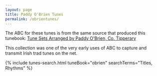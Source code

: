 ```yaml
---
layout: page
title: Paddy O'Brien Tunes
permalink: /obrientunes/
---
```

The ABC for these tunes is from the same source that produced this tunebook:
<a href="http://www.ceolas.org/pub/tunes/tunes.pdf/POB.pdf">Tune Sets Arranged by Paddy O'Brien, Co. Tipperary</a>

This collection was one of the very early uses of ABC to capture and transmit Irish trad tunes on the net.


<script>
    window.store = {
      {% assign tuneID = 1 %}
      {% assign tunes =  site.obrientunes | sort: 'title' %}
      {% for tune in tunes %}
        "{{ tuneID }}": {
        "title": "{{ tune.title | xml_escape }}",
        "tuneID": "{{ tuneID }}",
        "key": "{{ tune.key | xml_escape }}",
        "rhythm": "{{ tune.rhythm | xml_escape }}",
        "url": "{{ tune.url | xml_escape }}",
        }{% unless forloop.last %},{% endunless %}
        {% assign tuneID = tuneID | plus: 1 %}
      {% endfor %}
    };
</script>


<!-- Some boilerplate that's common to a number of pages -->
{% include tunes-search.html tuneBook="obrien" searchTerms="Titles, Rhythms" %}

<!-- START of Tunes Grid -->
<div class="gridParent">
  <div class="gridChild" id="tunesGrid"></div>
</div>

<script src="{{ site.js_host }}/js/buildGrid.js"></script>
<!-- END of Tunes Grid -->

<script>
buildGrid.initialiseLunrSearch();
    
document.addEventListener("DOMContentLoaded", function (event) {
    console.log("page loaded");
    buildGrid.displayGrid("obrien", "", window.store);
});
</script>
